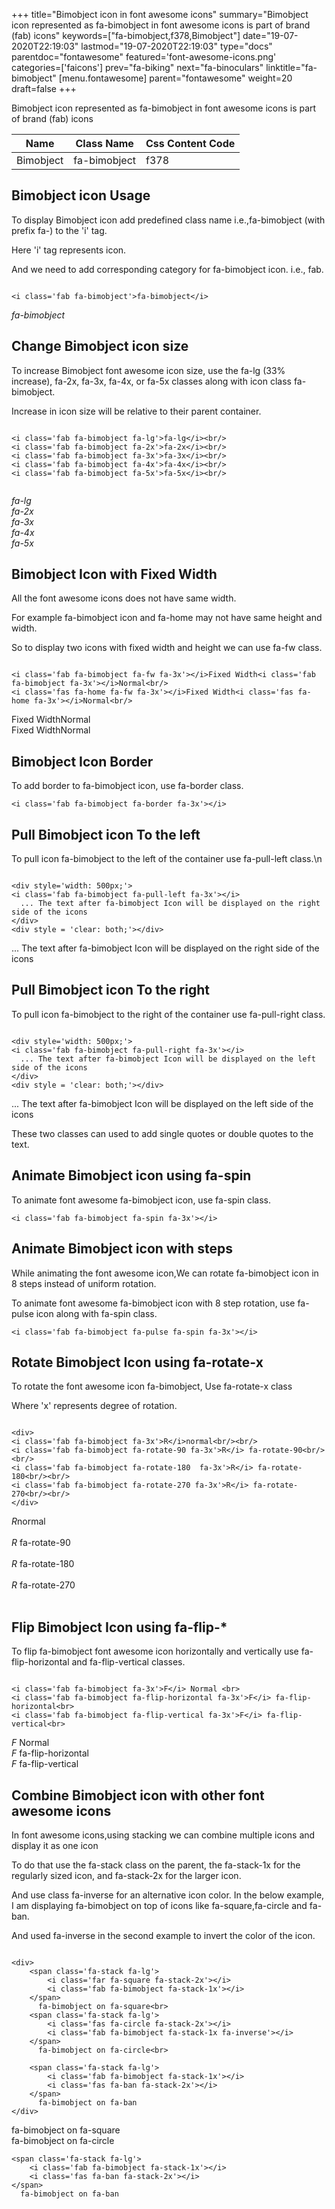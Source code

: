 +++
title="Bimobject icon in font awesome icons"
summary="Bimobject icon represented as fa-bimobject in font awesome icons is part of brand (fab) icons"
keywords=["fa-bimobject,f378,Bimobject"]
date="19-07-2020T22:19:03"
lastmod="19-07-2020T22:19:03"
type="docs"
parentdoc="fontawesome"
featured='font-awesome-icons.png'
categories=['faicons']
prev="fa-biking"
next="fa-binoculars"
linktitle="fa-bimobject"
[menu.fontawesome]
parent="fontawesome"
weight=20
draft=false
+++


Bimobject icon represented as fa-bimobject in font awesome icons is part of brand (fab) icons

<div class='table-responsive'><table class='table'><thead><tr><th>Name</th><th>Class Name</th><th>Css Content Code</th></tr></thead><tbody><tr><td>Bimobject</td><td>fa-bimobject</td><td>f378</td></tr></tbody></table></div>



## Bimobject icon Usage

To display Bimobject icon add predefined class name i.e.,fa-bimobject (with prefix fa-) to the 'i' tag.

Here 'i' tag represents icon.

And we need to add corresponding category for fa-bimobject icon. i.e., fab.


```

<i class='fab fa-bimobject'>fa-bimobject</i>
```

<i class='fab fa-bimobject'>fa-bimobject</i>




## Change Bimobject icon size
To increase Bimobject font awesome icon size, use the fa-lg (33% increase), fa-2x, fa-3x, fa-4x, or fa-5x classes along with icon class fa-bimobject.

Increase in icon size will be relative to their parent container. 

```

<i class='fab fa-bimobject fa-lg'>fa-lg</i><br/>
<i class='fab fa-bimobject fa-2x'>fa-2x</i><br/>
<i class='fab fa-bimobject fa-3x'>fa-3x</i><br/>
<i class='fab fa-bimobject fa-4x'>fa-4x</i><br/>
<i class='fab fa-bimobject fa-5x'>fa-5x</i><br/>
            
```

<i class='fab fa-bimobject fa-lg'>fa-lg</i><br/>
<i class='fab fa-bimobject fa-2x'>fa-2x</i><br/>
<i class='fab fa-bimobject fa-3x'>fa-3x</i><br/>
<i class='fab fa-bimobject fa-4x'>fa-4x</i><br/>
<i class='fab fa-bimobject fa-5x'>fa-5x</i><br/>
            



## Bimobject Icon with Fixed Width 

All the font awesome icons does not have same width.

For example fa-bimobject icon and fa-home may not have same height and width.

So to display two icons with fixed width and height we can use fa-fw class.


```

<i class='fab fa-bimobject fa-fw fa-3x'></i>Fixed Width<i class='fab fa-bimobject fa-3x'></i>Normal<br/>
<i class='fas fa-home fa-fw fa-3x'></i>Fixed Width<i class='fas fa-home fa-3x'></i>Normal<br/>
```

<i class='fab fa-bimobject fa-fw fa-3x'></i>Fixed Width<i class='fab fa-bimobject fa-3x'></i>Normal<br/>
<i class='fas fa-home fa-fw fa-3x'></i>Fixed Width<i class='fas fa-home fa-3x'></i>Normal<br/>



## Bimobject Icon Border 

To add border to fa-bimobject icon, use fa-border class.


```
<i class='fab fa-bimobject fa-border fa-3x'></i>

```
<i class='fab fa-bimobject fa-border fa-3x'></i>





## Pull Bimobject icon To the left

To pull icon fa-bimobject to the left of the container use fa-pull-left class.\n

```

<div style='width: 500px;'>
<i class='fab fa-bimobject fa-pull-left fa-3x'></i>
  ... The text after fa-bimobject Icon will be displayed on the right side of the icons
</div>
<div style = 'clear: both;'></div>
```

<div style='width: 500px;'>
<i class='fab fa-bimobject fa-pull-left fa-3x'></i>
  ... The text after fa-bimobject Icon will be displayed on the right side of the icons
</div>
<div style = 'clear: both;'></div>




## Pull Bimobject icon To the right
To pull icon fa-bimobject to the right of the container use fa-pull-right class.

```

<div style='width: 500px;'>
<i class='fab fa-bimobject fa-pull-right fa-3x'></i>
  ... The text after fa-bimobject Icon will be displayed on the left side of the icons
</div>
<div style = 'clear: both;'></div>
```

<div style='width: 500px;'>
<i class='fab fa-bimobject fa-pull-right fa-3x'></i>
  ... The text after fa-bimobject Icon will be displayed on the left side of the icons
</div>
<div style = 'clear: both;'></div>

These two classes can used to add single quotes or double quotes to the text.


## Animate Bimobject icon using fa-spin
To animate font awesome fa-bimobject icon, use fa-spin class.

```
<i class='fab fa-bimobject fa-spin fa-3x'></i>
```
<i class='fab fa-bimobject fa-spin fa-3x'></i>




## Animate Bimobject icon with steps
While animating the font awesome icon,We can rotate fa-bimobject icon in 8 steps instead of uniform rotation.

To animate font awesome fa-bimobject icon with 8 step rotation, use fa-pulse icon along with fa-spin class.


```
<i class='fab fa-bimobject fa-pulse fa-spin fa-3x'></i>

```
<i class='fab fa-bimobject fa-pulse fa-spin fa-3x'></i>





## Rotate Bimobject Icon using fa-rotate-x
To rotate the font awesome icon fa-bimobject, Use fa-rotate-x class

Where 'x' represents degree of rotation.


```

<div>
<i class='fab fa-bimobject fa-3x'>R</i>normal<br/><br/>
<i class='fab fa-bimobject fa-rotate-90 fa-3x'>R</i> fa-rotate-90<br/><br/> 
<i class='fab fa-bimobject fa-rotate-180  fa-3x'>R</i> fa-rotate-180<br/><br/> 
<i class='fab fa-bimobject fa-rotate-270 fa-3x'>R</i> fa-rotate-270<br/><br/>
</div>
```

<div>
<i class='fab fa-bimobject fa-3x'>R</i>normal<br/><br/>
<i class='fab fa-bimobject fa-rotate-90 fa-3x'>R</i> fa-rotate-90<br/><br/> 
<i class='fab fa-bimobject fa-rotate-180  fa-3x'>R</i> fa-rotate-180<br/><br/> 
<i class='fab fa-bimobject fa-rotate-270 fa-3x'>R</i> fa-rotate-270<br/><br/>
</div>




## Flip Bimobject Icon using fa-flip-*
To flip fa-bimobject font awesome icon horizontally and vertically use fa-flip-horizontal and fa-flip-vertical classes. 

```

<i class='fab fa-bimobject fa-3x'>F</i> Normal <br>
<i class='fab fa-bimobject fa-flip-horizontal fa-3x'>F</i> fa-flip-horizontal<br>
<i class='fab fa-bimobject fa-flip-vertical fa-3x'>F</i> fa-flip-vertical<br>
```

<i class='fab fa-bimobject fa-3x'>F</i> Normal <br>
<i class='fab fa-bimobject fa-flip-horizontal fa-3x'>F</i> fa-flip-horizontal<br>
<i class='fab fa-bimobject fa-flip-vertical fa-3x'>F</i> fa-flip-vertical<br>




## Combine Bimobject icon with other font awesome icons
In font awesome icons,using stacking we can combine multiple icons and display it as one icon 

To do that use the fa-stack class on the parent, the fa-stack-1x for the regularly sized icon, and fa-stack-2x for the larger icon.

And use class fa-inverse for an alternative icon color. 
In the below example, I am displaying fa-bimobject on top of icons like fa-square,fa-circle and fa-ban.

And used fa-inverse in the second example to invert the color of the icon.

```

<div>
    <span class='fa-stack fa-lg'>
        <i class='far fa-square fa-stack-2x'></i>
        <i class='fab fa-bimobject fa-stack-1x'></i>
    </span>
      fa-bimobject on fa-square<br>
    <span class='fa-stack fa-lg'>
        <i class='fas fa-circle fa-stack-2x'></i>
        <i class='fab fa-bimobject fa-stack-1x fa-inverse'></i>
    </span>
      fa-bimobject on fa-circle<br>

    <span class='fa-stack fa-lg'>
        <i class='fab fa-bimobject fa-stack-1x'></i>
        <i class='fas fa-ban fa-stack-2x'></i>
    </span>
      fa-bimobject on fa-ban
</div>
```

<div>
    <span class='fa-stack fa-lg'>
        <i class='far fa-square fa-stack-2x'></i>
        <i class='fab fa-bimobject fa-stack-1x'></i>
    </span>
      fa-bimobject on fa-square<br>
    <span class='fa-stack fa-lg'>
        <i class='fas fa-circle fa-stack-2x'></i>
        <i class='fab fa-bimobject fa-stack-1x fa-inverse'></i>
    </span>
      fa-bimobject on fa-circle<br>

    <span class='fa-stack fa-lg'>
        <i class='fab fa-bimobject fa-stack-1x'></i>
        <i class='fas fa-ban fa-stack-2x'></i>
    </span>
      fa-bimobject on fa-ban
</div>






